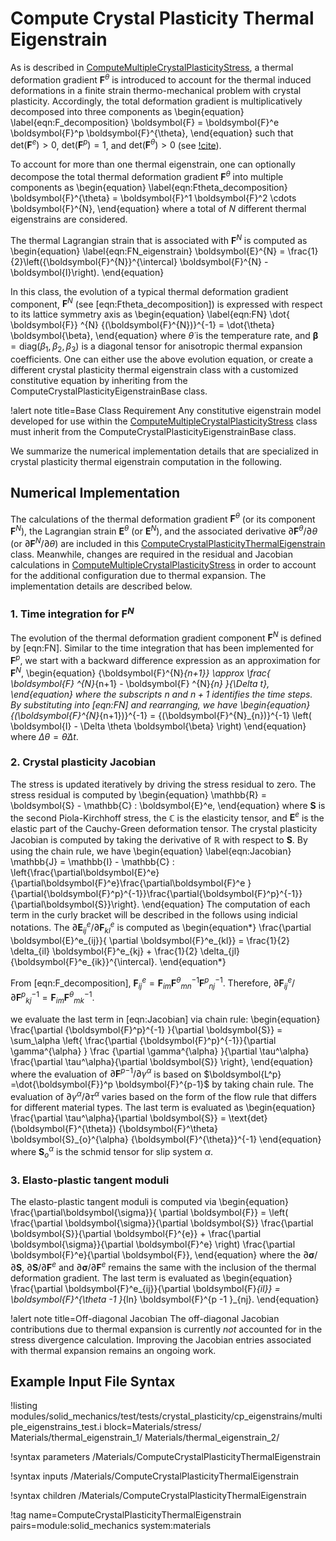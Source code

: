 # Compute Crystal Plasticity Thermal Eigenstrain


As is described in [ComputeMultipleCrystalPlasticityStress](/ComputeMultipleCrystalPlasticityStress.md), a thermal deformation gradient $\boldsymbol{F}^{\theta}$ is introduced to account for the thermal induced deformations in a finite strain thermo-mechanical problem with crystal plasticity. Accordingly, the
total deformation gradient is multiplicatively decomposed into three components as
\begin{equation}
  \label{eqn:F_decomposition}
  \boldsymbol{F} = \boldsymbol{F}^e \boldsymbol{F}^p \boldsymbol{F}^{\theta},
\end{equation}
such that $\text{det}\left( \boldsymbol{F}^e \right) > 0$, $\text{det}\left( \boldsymbol{F}^p \right) = 1$, and  $\text{det}\left( \boldsymbol{F}^{\theta} \right) > 0$ (see [!cite](li2019development,ozturk2016crystal,meissonnier2001finite)).

To account for more than one thermal eigenstrain, one can optionally decompose the total thermal deformation gradient $\boldsymbol{F}^{\theta}$ into multiple components as
\begin{equation}
  \label{eqn:Ftheta_decomposition}
  \boldsymbol{F}^{\theta} = \boldsymbol{F}^1 \boldsymbol{F}^2 \cdots \boldsymbol{F}^{N},
\end{equation}
where a total of $N$ different thermal eigenstrains are considered.

The thermal Lagrangian strain that is associated with $\boldsymbol{F}^{N}$ is computed as
\begin{equation}
  \label{eqn:FN_eigenstrain}
  \boldsymbol{E}^{N} = \frac{1}{2}\left({\boldsymbol{F}^{N}}^{\intercal} \boldsymbol{F}^{N}   - \boldsymbol{I}\right).
\end{equation}

In this class, the evolution of a typical thermal deformation gradient component, $\boldsymbol{F}^N$ (see [eqn:Ftheta_decomposition]) is expressed with respect to its lattice symmetry axis as
\begin{equation}
\label{eqn:FN}
    \dot{ \boldsymbol{F}} ^{N} {(\boldsymbol{F}^{N})}^{-1} = \dot{\theta} \boldsymbol{\beta},
\end{equation}
where $\dot{\theta}$ is the temperature rate, and  $\boldsymbol{\beta} = \text{diag} \left( \beta_1, \beta_2, \beta_3 \right)$ is a diagonal tensor for anisotropic thermal expansion coefficients.
One can either use the above evolution equation, or create a different crystal plasticity thermal eigenstrain class with a customized constitutive equation by inheriting from the ComputeCrystalPlasticityEigenstrainBase class.


!alert note title=Base Class Requirement
Any constitutive eigenstrain model developed for use within the [ComputeMultipleCrystalPlasticityStress](/ComputeMultipleCrystalPlasticityStress.md) class must inherit from the ComputeCrystalPlasticityEigenstrainBase class.

We summarize the numerical implementation details that are specialized in crystal plasticity thermal eigenstrain computation in the following.


## Numerical Implementation

The calculations of the thermal deformation gradient $\boldsymbol{F}^{\theta}$ (or its component $\boldsymbol{F}^{N}$), the Lagrangian strain $\boldsymbol{E}^{\theta}$ (or $\boldsymbol{E}^{N}$), and the associated derivative $\partial \boldsymbol{F}^{\theta} / \partial \theta$ (or $\partial \boldsymbol{F}^{N} / \partial \theta$) are included in this [ComputeCrystalPlasticityThermalEigenstrain](/ComputeCrystalPlasticityThermalEigenstrain.md) class.
Meanwhile, changes are required in the residual and Jacobian calculations in [ComputeMultipleCrystalPlasticityStress](/ComputeMultipleCrystalPlasticityStress.md) in order to account for the additional configuration due to thermal expansion. The implementation details are described below.

### 1. Time integration for $\boldsymbol{F}^{N}$

The evolution of the thermal deformation gradient component $\boldsymbol{F} ^{N}$ is defined by [eqn:FN]. Similar to the time integration that has been implemented for $\boldsymbol{F}^p$, we start with a backward difference expression as an approximation for $\boldsymbol{F}^N$,
\begin{equation}
    {\boldsymbol{F}^{N}_{n+1}} \approx \frac{ \boldsymbol{F} ^{N}_{n+1} - \boldsymbol{F} ^{N}_{n} }{\Delta t},
\end{equation}
where the subscripts $n$ and $n+1$ identifies the time steps. By substituting into [eqn:FN] and rearranging, we have
\begin{equation}
     {(\boldsymbol{F}^{N}_{n+1})}^{-1} = {(\boldsymbol{F}^{N}_{n})}^{-1} \left( \boldsymbol{I} - \Delta \theta \boldsymbol{\beta} \right)
\end{equation}
where $\Delta \theta = \dot{\theta} \Delta t$.

### 2. Crystal plasticity Jacobian

The stress is updated iteratively by driving the stress residual to zero. The stress residual is computed by
\begin{equation}
    \mathbb{R} = \boldsymbol{S} - \mathbb{C} : \boldsymbol{E}^e,
\end{equation}
where $\boldsymbol{S}$ is the second Piola-Kirchhoff stress, the $\mathbb{C}$ is the elasticity tensor, and $\boldsymbol{E}^e$ is the elastic part of the Cauchy-Green deformation tensor.
The crystal plasticity Jacobian is computed by taking the derivative of $\mathbb{R}$ with respect to $\boldsymbol{S}$. By using the chain rule, we have
\begin{equation}
\label{eqn:Jacobian}
    \mathbb{J} = \mathbb{I} -  \mathbb{C} : \left\{\frac{\partial\boldsymbol{E}^e}{\partial\boldsymbol{F}^e}\frac{\partial\boldsymbol{F}^e }{\partial{\boldsymbol{F}^p}^{-1}}\frac{\partial{\boldsymbol{F}^p}^{-1}}{\partial\boldsymbol{S}}\right\}.
\end{equation}
The computation of each term in the curly bracket will be described in the follows using indicial notations. The ${\partial\boldsymbol{E}^e_{ij}}/{\partial \boldsymbol{F}^e_{kl}}$ is computed as
\begin{equation*}
\frac{\partial \boldsymbol{E}^e_{ij}}{ \partial \boldsymbol{F}^e_{kl}} = \frac{1}{2} \delta_{il} \boldsymbol{F}^e_{kj} + \frac{1}{2} \delta_{jl} {\boldsymbol{F}^e_{ik}}^{\intercal}.
\end{equation*}

From [eqn:F_decomposition], $\boldsymbol{F}^e_{ij} = \boldsymbol{F}_{im} {\boldsymbol{F}^{\theta}}^{-1}_{mn} {\boldsymbol{F}^{p}}^{-1}_{nj}$. Therefore,
${\partial \boldsymbol{F}^e_{ij} }/{\partial{\boldsymbol{F}^p}^{-1}_{kj}}=\boldsymbol{F}_{im}{\boldsymbol{F}^{\theta}}^{-1}_{mk}$.

we evaluate the last term in [eqn:Jacobian] via chain rule:
\begin{equation}
    \frac{\partial {\boldsymbol{F}^p}^{-1} }{\partial \boldsymbol{S}} = \sum_\alpha \left\{  \frac{\partial {\boldsymbol{F}^p}^{-1}}{\partial \gamma^{\alpha} } \frac {\partial \gamma^{\alpha} }{\partial \tau^\alpha} \frac{\partial \tau^\alpha}{\partial  \boldsymbol{S}}  \right\},
\end{equation}
where the evaluation of ${\partial {\boldsymbol{F}^p}^{-1}}/{\partial \gamma^{\alpha} }$ is based on $\boldsymbol{L^p} =\dot{\boldsymbol{F}}^p \boldsymbol{F}^{p-1}$ by taking chain rule. The evaluation of ${\partial \gamma^{\alpha} } / {\partial \tau^\alpha}$ varies based on the form of the flow rule that differs for different material types. The last term is evaluated as
\begin{equation}
     \frac{\partial \tau^\alpha}{\partial  \boldsymbol{S}} = \text{det}(\boldsymbol{F}^{\theta}) {\boldsymbol{F}^\theta} \boldsymbol{S}_{o}^{\alpha} {\boldsymbol{F}^{\theta}}^{-1}
\end{equation}
where $\boldsymbol{S}^{\alpha}_{o}$ is the schmid tensor for slip system $\alpha$.

### 3. Elasto-plastic tangent moduli

The elasto-plastic tangent moduli is computed via
\begin{equation}
    \frac{\partial\boldsymbol{\sigma}}{ \partial \boldsymbol{F}} = \left(  \frac{\partial \boldsymbol{\sigma}}{\partial \boldsymbol{S}} \frac{\partial \boldsymbol{S}}{\partial \boldsymbol{F}^{e}} + \frac{\partial \boldsymbol{\sigma}}{\partial \boldsymbol{F}^e} \right) \frac{\partial \boldsymbol{F}^e}{\partial \boldsymbol{F}},
\end{equation}
where the ${\partial \boldsymbol{\sigma}}/{\partial \boldsymbol{S}}$, ${\partial \boldsymbol{S}}/{\partial \boldsymbol{F}^{e}}$ and  ${\partial \boldsymbol{\sigma}}/{\partial \boldsymbol{F}^e}$ remains the same with the inclusion of the thermal deformation gradient. The last term is evaluated as
\begin{equation}
    \frac{\partial \boldsymbol{F}^e_{ij}}{\partial \boldsymbol{F}_{il}} =  \boldsymbol{F}^{\theta -1 }_{ln} \boldsymbol{F}^{p -1 }_{nj}.
\end{equation}

!alert note title=Off-diagonal Jacobian
The off-diagonal Jacobian contributions due to thermal expansion is currently *not* accounted for in the stress divergence calculation. Improving the Jacobian entries associated with thermal expansion remains an ongoing work.

## Example Input File Syntax

!listing modules/solid_mechanics/test/tests/crystal_plasticity/cp_eigenstrains/multiple_eigenstrains_test.i block=Materials/stress/ Materials/thermal_eigenstrain_1/ Materials/thermal_eigenstrain_2/

!syntax parameters /Materials/ComputeCrystalPlasticityThermalEigenstrain

!syntax inputs /Materials/ComputeCrystalPlasticityThermalEigenstrain

!syntax children /Materials/ComputeCrystalPlasticityThermalEigenstrain

!tag name=ComputeCrystalPlasticityThermalEigenstrain pairs=module:solid_mechanics system:materials
